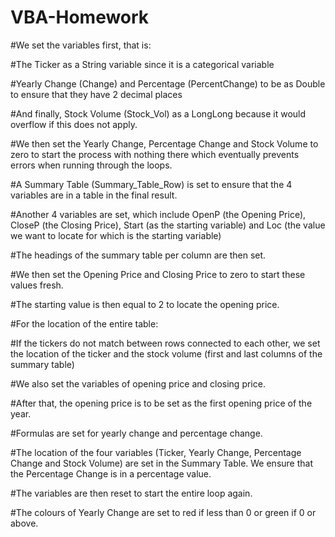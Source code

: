 # VBA-Homework

#We set the variables first, that is:

#The Ticker as a String variable since it is a categorical variable

#Yearly Change (Change) and Percentage (PercentChange) to be as Double to ensure that they have 2 decimal places

#And finally, Stock Volume (Stock_Vol) as a LongLong because it would overflow if this does not apply.

#We then set the Yearly Change, Percentage Change and Stock Volume to zero to start the process with nothing there which eventually prevents errors when running through the loops.

#A Summary Table (Summary_Table_Row) is set to ensure that the 4 variables are in a table in the final result.

#Another 4 variables are set, which include OpenP (the Opening Price), CloseP (the Closing Price), Start (as the starting variable) and Loc (the value we want to locate for which is the starting variable)

#The headings of the summary table per column are then set.

#We then set the Opening Price and Closing Price to zero to start these values fresh.

#The starting value is then equal to 2 to locate the opening price.

#For the location of the entire table:

#If the tickers do not match between rows connected to each other, we set the location of the ticker and the stock volume (first and last columns of the summary table)

#We also set the variables of opening price and closing price.

#After that, the opening price is to be set as the first opening price of the year.

#Formulas are set for yearly change and percentage change.

#The location of the four variables (Ticker, Yearly Change, Percentage Change and Stock Volume) are set in the Summary Table. We ensure that the Percentage Change is in a percentage value.

#The variables are then reset to start the entire loop again.

#The colours of Yearly Change are set to red if less than 0 or green if 0 or above.

